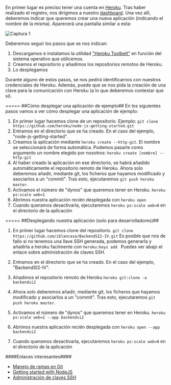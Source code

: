 En primer lugar es preciso tener una cuenta en [Heroku](https://www.heroku.com/). 
Tras haber realizado el registro, nos dirigimos a nuestro [dashboard](https://dashboard-next.heroku.com/apps). Una vez allí, deberemos indicar que queremos crear una nueva aplicación (indicando el nombre de la misma). Aparecerá una pantalla similar a esta:

![Captura 1](http://fotos.subefotos.com/2ba372c3bddefd5dbf477ce77d86014do.jpg)


Deberemos seguir los pasos que se nos indican:

1. Descargamos e instalamos la utilidad ["Heroku Toolbelt"](https://toolbelt.heroku.com/) en función del sistema operativo que utilicemos.
2. Creamos el repositorio y añadimos los repositorios remotos de Heroku.
3. Lo desplegamos

Durante alguno de estos pasos, se nos pedirá identificarnos con nuestros credenciales de Heroku. Además, puede que se nos pida la creación de una clave para la comunicación con Heroku (a lo que deberemos contestar que sí).

=====
##Cómo desplegar una aplicación de ejemplo##
En los siguientes pasos vamos a ver cómo desplegar una aplicación de ejemplo:

1. En primer lugar hacemos clone de un repositorio. Ejemplo:
`git clone https://github.com/heroku/node-js-getting-started.git`
2. Entramos en el directorio que se ha creado. En el caso del ejemplo, "node-js-getting-started".
3. Creamos la aplicación mediante `heroku create --http-git`. El nombre se seleccionará de forma automática. Podemos pasarle como argumento un nombre elegido por nosotros: `heroku create [nombre] --http-git`
4. Al haber creado la aplicación en ese directorio, se habrá añadido automáticamente el repositorio remoto de Heroku. Ahora solo deberemos añadir, mediante git, los ficheros que hayamos modificado y asociarlos a un "commit". Tras esto, ejecutaremos `git push heroku master`.
5. Activamos el número de "dynos" que queremos tener en Heroku. `heroku ps:scale web=1`
6. Abrimos nuestra aplicación recién desplegada con `heroku open`
7. Cuando queramos desactivarla, ejecutaremos `heroku ps:scale web=0` en el directorio de la aplicación


=====
##Desplegando nuestra aplicación (solo para desarrolladores)##
1. En primer lugar hacemos clone del repositorio.
`git clone https://github.com/iblancasa/BackendSI2-IV.git`
Es posible que nos de fallo si no tenemos una llave SSH generada, podemos generarla y añadirla a heroku facilmente con `heroku:keys add ` Puedes ver abajo el enlace sobre administración de claves SSH.

2. Entramos en el directorio que se ha creado. En el caso del ejemplo, "BackendSI2-IV".
3. Añadimos el repositorio remoto de Heroku  `heroku git:clone -a  backendsi2`

4. Ahora solo deberemos añadir, mediante git, los ficheros que hayamos modificado y asociarlos a un "commit". Tras esto, ejecutaremos `git push heroku master`.

5. Activamos el número de "dynos" que queremos tener en Heroku. `heroku ps:scale web=1 --app backendsi2`

6. Abrimos nuestra aplicación recién desplegada con `heroku open --app backendsi2`

7. Cuando queramos desactivarla, ejecutaremos `heroku ps:scale web=0` en el directorio de la aplicación


####Enlaces interesantes####
* [Manejo de ramas en Git](http://www.genbetadev.com/herramientas/manejo-de-ramas-de-desarrollo-con-git)
* [Getting started with NodeJS](https://devcenter.heroku.com/articles/getting-started-with-nodejs#set-up)
* [Administración de claves SSH](https://devcenter.heroku.com/articles/keys#validate-the-connection)
